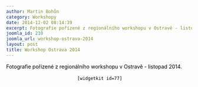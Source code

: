 ```yaml
---
author: Martin Bohůn
category: Workshopy
date: 2014-12-02 08:14:39
excerpt: Fotografie pořízené z regionálního workshopu v Ostravě - listopad 2014
joomla_id: 210
joomla_url: workshop-ostrava-2014
layout: post
title: Workshop Ostrava 2014
---
```


<p><span style="color: #000000;">Fotografie pořízené z regionálního workshopu v Ostravě - listopad 2014.</span></p>

<p style="text-align: center;"> <span style="color: #000000;"><code>[widgetkit id=77]</code></span></p>